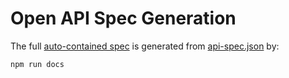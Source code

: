 # Open API Spec Generation

The full [auto-contained spec](./api-spec-full.json) is generated from [api-spec.json](./api-spec.json) by:

```sh
npm run docs
```
